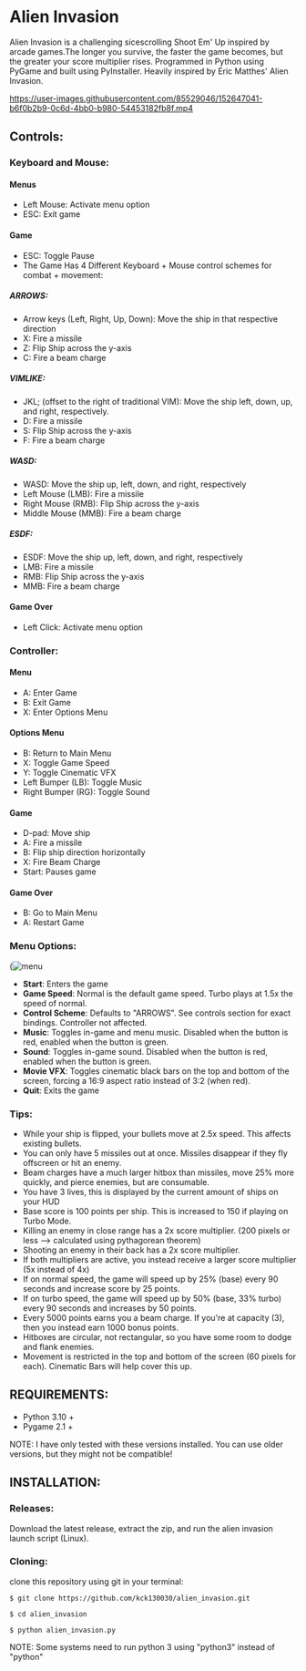 # Alien Invasion

Alien Invasion is a challenging sicescrolling Shoot Em' Up inspired by arcade games.The longer you survive, the faster the game becomes, but the greater your score multiplier rises. Programmed in Python using PyGame and built using PyInstaller. Heavily inspired by Eric Matthes' Alien Invasion.




https://user-images.githubusercontent.com/85529046/152647041-b6f0b2b9-0c6d-4bb0-b980-54453182fb8f.mp4






## <b>Controls:</b>

### Keyboard and Mouse:

#### Menus 
- Left Mouse: Activate menu option 
- ESC: Exit game

#### Game
- ESC: Toggle Pause 
- The Game Has 4 Different Keyboard + Mouse control schemes for combat + movement:
##### ARROWS:
- Arrow keys (Left, Right, Up, Down): Move the ship in that respective direction
- X: Fire a missile
- Z: Flip Ship across the y-axis
- C: Fire a beam charge
##### VIMLIKE:
- JKL; (offset to the right of traditional VIM): Move the ship left, down, up, and right, respectively.
- D: Fire a missile
- S: Flip Ship across the y-axis
- F: Fire a beam charge
##### WASD:
- WASD: Move the ship up, left, down, and right, respectively
- Left Mouse (LMB): Fire a missile
- Right Mouse (RMB): Flip Ship across the y-axis
- Middle Mouse (MMB): Fire a beam charge
##### ESDF:
- ESDF: Move the ship up, left, down, and right, respectively
- LMB: Fire a missile
- RMB: Flip Ship across the y-axis
- MMB: Fire a beam charge

#### Game Over
- Left Click: Activate menu option

### Controller:

#### Menu
- A: Enter Game
- B: Exit Game 
- X: Enter Options Menu

#### Options Menu
- B: Return to Main Menu 
- X: Toggle Game Speed
- Y: Toggle Cinematic VFX
- Left Bumper (LB): Toggle Music
- Right Bumper (RG): Toggle Sound

#### Game
- D-pad: Move ship
- A: Fire a missile
- B: Flip ship direction horizontally
- X: Fire Beam Charge
- Start: Pauses game

#### Game Over
- B: Go to Main Menu
- A: Restart Game


### <b>Menu Options:</b>
(![menu](https://user-images.githubusercontent.com/85529046/152646746-f338293e-800c-4258-9b09-8d802ab49a4b.png)



- **Start**: Enters the game 
- **Game Speed**: Normal is the default game speed. Turbo plays at 1.5x the speed of normal.
- **Control Scheme**: Defaults to "ARROWS". See controls section for exact bindings. Controller not affected.
- **Music**: Toggles in-game and menu music. Disabled when the button is red, enabled when the button is green.
- **Sound**: Toggles in-game sound. Disabled when the button is red, enabled when the button is green.
- **Movie VFX**: Toggles cinematic black bars on the top and bottom of the screen, forcing a 16:9 aspect ratio instead of 3:2 (when red).
- **Quit**: Exits the game

### <b>Tips:</b>

- While your ship is flipped, your bullets move at 2.5x speed. This affects existing bullets.
- You can only have 5 missiles out at once. Missiles disappear if they fly offscreen or hit an enemy.
- Beam charges have a much larger hitbox than missiles, move 25% more quickly, and pierce enemies, but are consumable. 
- You have 3 lives, this is displayed by the current amount of ships on your HUD
- Base score is 100 points per ship. This is increased to 150 if playing on Turbo Mode. 
- Killing an enemy in close range has a 2x score multiplier. (200 pixels or less --> calculated using pythagorean theorem) 
- Shooting an enemy in their back has a 2x score multiplier.
- If both multipliers are active, you instead receive a larger score multiplier (5x instead of 4x)
- If on normal speed, the game will speed up by 25% (base) every 90 seconds and increase score by 25 points.
- If on turbo speed, the game will speed up by 50% (base, 33% turbo) every 90 seconds and increases by 50 points.
- Every 5000 points earns you a beam charge. If you're at capacity (3), then you instead earn 1000 bonus points.
- Hitboxes are circular, not rectangular, so you have some room to dodge and flank enemies.
- Movement is restricted in the top and bottom of the screen (60 pixels for each). Cinematic Bars will help cover this up.


## <b>REQUIREMENTS:</b> 

- Python 3.10 +
- Pygame 2.1 + 

NOTE: I have only tested with these versions installed. You can use older versions, but they might not be compatible! 

## <b>INSTALLATION:</b>

### Releases:

Download the latest release, extract the zip, and run the alien invasion launch script (Linux). 

### Cloning:

clone this repository using git in your terminal:

```
$ git clone https://github.com/kck130030/alien_invasion.git

$ cd alien_invasion

$ python alien_invasion.py

```
NOTE: Some systems need to run python 3 using "python3" instead of "python"



